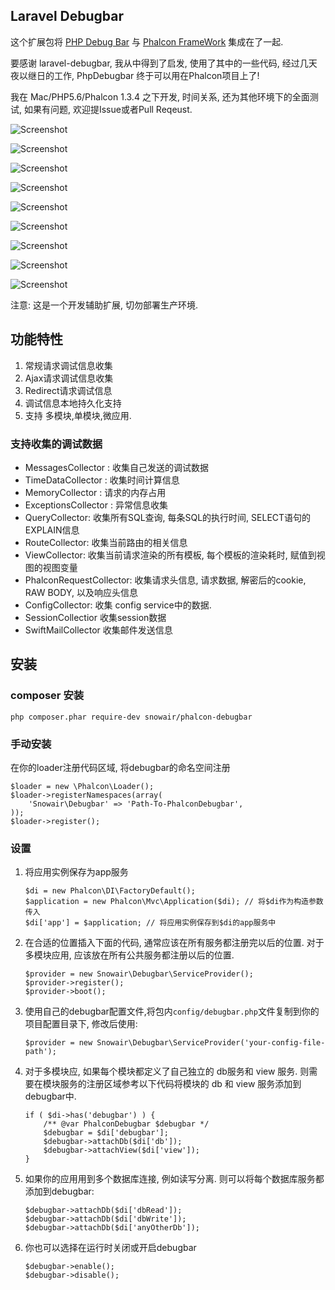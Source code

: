 ## Laravel Debugbar

这个扩展包将 [PHP Debug Bar](http://phpdebugbar.com/) 与  [Phalcon FrameWork](http://phalconphp.com) 集成在了一起.
 
要感谢 laravel-debugbar, 我从中得到了启发, 使用了其中的一些代码, 经过几天夜以继日的工作, PhpDebugbar 终于可以用在Phalcon项目上了!

我在 Mac/PHP5.6/Phalcon 1.3.4 之下开发, 时间关系, 还为其他环境下的全面测试, 如果有问题, 欢迎提Issue或者Pull Reqeust. 

![Screenshot](http://git.oschina.net/zhuyajie/phalcon-debugbar/raw/master/snapshots/message.png)

![Screenshot](http://git.oschina.net/zhuyajie/phalcon-debugbar/raw/master/snapshots/timeline.png)

![Screenshot](http://git.oschina.net/zhuyajie/phalcon-debugbar/raw/master/snapshots/exception.png)

![Screenshot](http://git.oschina.net/zhuyajie/phalcon-debugbar/raw/master/snapshots/route.png)

![Screenshot](http://git.oschina.net/zhuyajie/phalcon-debugbar/raw/master/snapshots/database.png)

![Screenshot](http://git.oschina.net/zhuyajie/phalcon-debugbar/raw/master/snapshots/views.png)

![Screenshot](http://git.oschina.net/zhuyajie/phalcon-debugbar/raw/master/snapshots/config.png)

![Screenshot](http://git.oschina.net/zhuyajie/phalcon-debugbar/raw/master/snapshots/session.png)

![Screenshot](http://git.oschina.net/zhuyajie/phalcon-debugbar/raw/master/snapshots/request.png)

注意: 这是一个开发辅助扩展, 切勿部署生产环境. 

## 功能特性

1. 常规请求调试信息收集
2. Ajax请求调试信息收集
3. Redirect请求调试信息
4. 调试信息本地持久化支持
5. 支持 多模块,单模块,微应用.
 
### 支持收集的调试数据

 - MessagesCollector : 收集自己发送的调试数据
 - TimeDataCollector : 收集时间计算信息
 - MemoryCollector : 请求的内存占用
 - ExceptionsCollector : 异常信息收集
 - QueryCollector: 收集所有SQL查询, 每条SQL的执行时间, SELECT语句的EXPLAIN信息
 - RouteCollector: 收集当前路由的相关信息
 - ViewCollector:  收集当前请求渲染的所有模板, 每个模板的渲染耗时, 赋值到视图的视图变量
 - PhalconRequestCollector: 收集请求头信息, 请求数据, 解密后的cookie, RAW BODY, 以及响应头信息
 - ConfigCollector: 收集 config service中的数据.
 - SessionCollectior 收集session数据
 - SwiftMailCollector 收集邮件发送信息

## 安装

### composer 安装

```
php composer.phar require-dev snowair/phalcon-debugbar
```


### 手动安装

在你的loader注册代码区域, 将debugbar的命名空间注册

```
$loader = new \Phalcon\Loader();
$loader->registerNamespaces(array(
	'Snowair\Debugbar' => 'Path-To-PhalconDebugbar',  
));
$loader->register();
```

### 设置

1. 将应用实例保存为app服务

    ```
    $di = new Phalcon\DI\FactoryDefault();
    $application = new Phalcon\Mvc\Application($di); // 将$di作为构造参数传入
    $di['app'] = $application; // 将应用实例保存到$di的app服务中
    ```

2. 在合适的位置插入下面的代码, 通常应该在所有服务都注册完以后的位置. 对于多模块应用, 应该放在所有公共服务都注册以后的位置.

    ```
    $provider = new Snowair\Debugbar\ServiceProvider();
    $provider->register();
    $provider->boot();
    ```
    
3. 使用自己的debugbar配置文件,将包内`config/debugbar.php`文件复制到你的项目配置目录下, 修改后使用:

    ```
    $provider = new Snowair\Debugbar\ServiceProvider('your-config-file-path');
    ```

4. 对于多模块应, 如果每个模块都定义了自己独立的 db服务和 view 服务. 则需要在模块服务的注册区域参考以下代码将模块的
db 和 view 服务添加到debugbar中.

    ```
    if ( $di->has('debugbar') ) {
        /** @var PhalconDebugbar $debugbar */
        $debugbar = $di['debugbar'];
        $debugbar->attachDb($di['db']);
        $debugbar->attachView($di['view']);
    }
    ```

5. 如果你的应用用到多个数据库连接, 例如读写分离. 则可以将每个数据库服务都添加到debugbar:

    ```
    $debugbar->attachDb($di['dbRead']);
    $debugbar->attachDb($di['dbWrite']);
    $debugbar->attachDb($di['anyOtherDb']);
    ```

6. 你也可以选择在运行时关闭或开启debugbar

    ```
    $debugbar->enable();
    $debugbar->disable();
    ```
